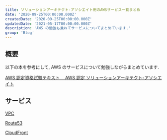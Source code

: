 ```yaml
---
title: ソリューションアーキテクト-アソシエイト用のAWSサービス一覧まとめ
date: '2020-09-25T00:00:00.000Z'
createdDate: '2020-09-25T00:00:00.000Z'
updatedDate: '2021-05-17T00:00:00.000Z'
description: 'AWS の勉強も兼ねてサービスについてまとめています.'
group: 'Blog'
---
```


## 概要

以下の本を参考にして, AWS のサービスについて勉強しながらまとめています.

[AWS 認定資格試験テキスト　 AWS 認定 ソリューションアーキテクト-アソシエイト](https://www.amazon.co.jp/dp/B08MVXRFFN/ref=cm_sw_em_r_mt_dp_WAK0S191ZAV2HGDTJHBH)

## サービス

[VPC](/infra/aws/vpc)

[Route53](/infra/aws/route53)

[CloudFront](/infra/aws/cloudfront)
